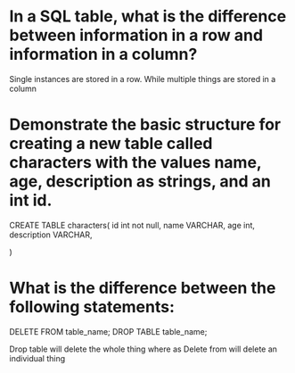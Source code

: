# In a SQL table, what is the difference between information in a row and information in a column?
Single instances are stored in a row.
While multiple things are stored in a column

# Demonstrate the basic structure for creating a new table called characters with the values name, age, description as strings, and an int id.
CREATE TABLE characters(
    id int not null,
    name VARCHAR,
    age int,
    description VARCHAR,

)

# What is the difference between the following statements:
DELETE FROM table_name;
DROP TABLE table_name;

Drop table will delete the whole thing where as Delete from will delete an individual thing